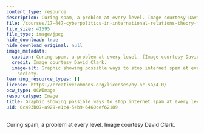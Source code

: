 ```yaml
---
content_type: resource
description: Curing spam, a problem at every level. Image courtesy David Clark.
file: /courses/17-447-cyberpolitics-in-international-relations-theory-methods-policy-fall-2011/0c493b07a929e1c45eb96460cef62189_17-447f11.jpg
file_size: 41595
file_type: image/jpeg
hide_download: true
hide_download_original: null
image_metadata:
  caption: Curing spam, a problem at every level. (Image courtesy David Clark.)
  credit: Image courtesy David Clark.
  image-alt: Graphic showing possible ways to stop internet spam at every level of
    society.
learning_resource_types: []
license: https://creativecommons.org/licenses/by-nc-sa/4.0/
ocw_type: OCWImage
resourcetype: Image
title: Graphic showing possible ways to stop internet spam at every level of society
uid: 0c493b07-a929-e1c4-5eb9-6460cef62189
---
```

Curing spam, a problem at every level. Image courtesy David Clark.